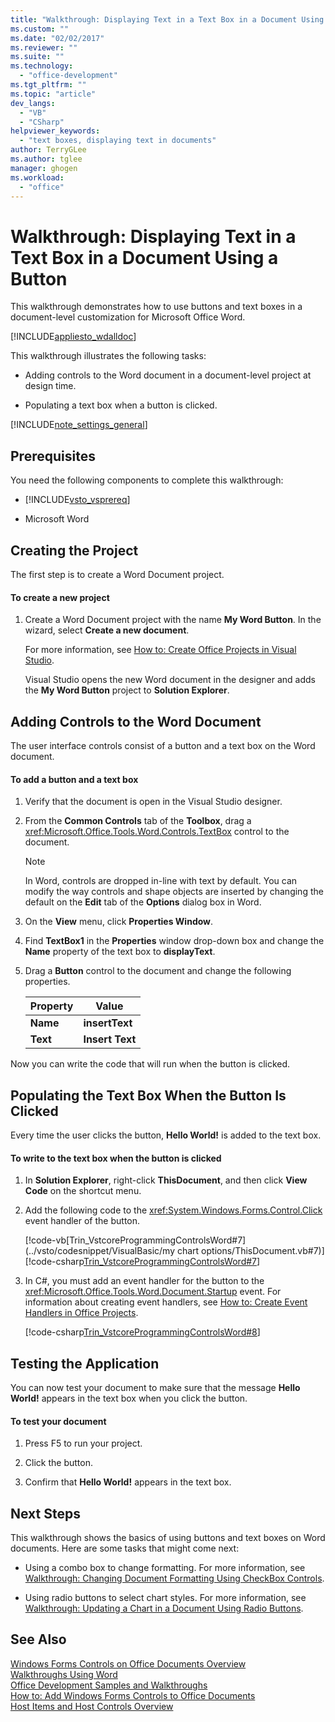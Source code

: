```yaml
---
title: "Walkthrough: Displaying Text in a Text Box in a Document Using a Button | Microsoft Docs"
ms.custom: ""
ms.date: "02/02/2017"
ms.reviewer: ""
ms.suite: ""
ms.technology: 
  - "office-development"
ms.tgt_pltfrm: ""
ms.topic: "article"
dev_langs: 
  - "VB"
  - "CSharp"
helpviewer_keywords: 
  - "text boxes, displaying text in documents"
author: TerryGLee
ms.author: tglee
manager: ghogen
ms.workload: 
  - "office"
---
```

# Walkthrough: Displaying Text in a Text Box in a Document Using a Button
  This walkthrough demonstrates how to use buttons and text boxes in a document-level customization for Microsoft Office Word.  
  
 [!INCLUDE[appliesto_wdalldoc](../vsto/includes/appliesto-wdalldoc-md.md)]  
  
 This walkthrough illustrates the following tasks:  
  
-   Adding controls to the Word document in a document-level project at design time.  
  
-   Populating a text box when a button is clicked.  
  
 [!INCLUDE[note_settings_general](../sharepoint/includes/note-settings-general-md.md)]  
  
## Prerequisites  
 You need the following components to complete this walkthrough:  
  
-   [!INCLUDE[vsto_vsprereq](../vsto/includes/vsto-vsprereq-md.md)]  
  
-   Microsoft Word  
  
## Creating the Project  
 The first step is to create a Word Document project.  
  
#### To create a new project  
  
1.  Create a Word Document project with the name **My Word Button**. In the wizard, select **Create a new document**.  
  
     For more information, see [How to: Create Office Projects in Visual Studio](../vsto/how-to-create-office-projects-in-visual-studio.md).  
  
     Visual Studio opens the new Word document in the designer and adds the **My Word Button** project to **Solution Explorer**.  
  
## Adding Controls to the Word Document  
 The user interface controls consist of a button and a text box on the Word document.  
  
#### To add a button and a text box  
  
1.  Verify that the document is open in the Visual Studio designer.  
  
2.  From the **Common Controls** tab of the **Toolbox**, drag a <xref:Microsoft.Office.Tools.Word.Controls.TextBox> control to the document.  
  
    > [!NOTE]  
    >  In Word, controls are dropped in-line with text by default. You can modify the way controls and shape objects are inserted by changing the default on the **Edit** tab of the **Options** dialog box in Word.  
  
3.  On the **View** menu, click **Properties Window**.  
  
4.  Find **TextBox1** in the **Properties** window drop-down box and change the **Name** property of the text box to **displayText**.  
  
5.  Drag a **Button** control to the document and change the following properties.  
  
    |Property|Value|  
    |--------------|-----------|  
    |**Name**|**insertText**|  
    |**Text**|**Insert Text**|  
  
 Now you can write the code that will run when the button is clicked.  
  
## Populating the Text Box When the Button Is Clicked  
 Every time the user clicks the button, **Hello World!** is added to the text box.  
  
#### To write to the text box when the button is clicked  
  
1.  In **Solution Explorer**, right-click **ThisDocument**, and then click **View Code** on the shortcut menu.  
  
2.  Add the following code to the <xref:System.Windows.Forms.Control.Click> event handler of the button.  
  
     [!code-vb[Trin_VstcoreProgrammingControlsWord#7](../vsto/codesnippet/VisualBasic/my chart options/ThisDocument.vb#7)]
     [!code-csharp[Trin_VstcoreProgrammingControlsWord#7](../vsto/codesnippet/CSharp/Trin_VstcoreProgrammingControlsWordCS/ThisDocument.cs#7)]  
  
3.  In C#, you must add an event handler for the button to the <xref:Microsoft.Office.Tools.Word.Document.Startup> event. For information about creating event handlers, see [How to: Create Event Handlers in Office Projects](../vsto/how-to-create-event-handlers-in-office-projects.md).  
  
     [!code-csharp[Trin_VstcoreProgrammingControlsWord#8](../vsto/codesnippet/CSharp/Trin_VstcoreProgrammingControlsWordCS/ThisDocument.cs#8)]  
  
## Testing the Application  
 You can now test your document to make sure that the message **Hello World!** appears in the text box when you click the button.  
  
#### To test your document  
  
1.  Press F5 to run your project.  
  
2.  Click the button.  
  
3.  Confirm that **Hello World!** appears in the text box.  
  
## Next Steps  
 This walkthrough shows the basics of using buttons and text boxes on Word documents. Here are some tasks that might come next:  
  
-   Using a combo box to change formatting. For more information, see [Walkthrough: Changing Document Formatting Using CheckBox Controls](../vsto/walkthrough-changing-document-formatting-using-checkbox-controls.md).  
  
-   Using radio buttons to select chart styles. For more information, see [Walkthrough: Updating a Chart in a Document Using Radio Buttons](../vsto/walkthrough-updating-a-chart-in-a-document-using-radio-buttons.md).  
  
## See Also  
 [Windows Forms Controls on Office Documents Overview](../vsto/windows-forms-controls-on-office-documents-overview.md)   
 [Walkthroughs Using Word](../vsto/walkthroughs-using-word.md)   
 [Office Development Samples and Walkthroughs](../vsto/office-development-samples-and-walkthroughs.md)   
 [How to: Add Windows Forms Controls to Office Documents](../vsto/how-to-add-windows-forms-controls-to-office-documents.md)   
 [Host Items and Host Controls Overview](../vsto/host-items-and-host-controls-overview.md)  
  
  